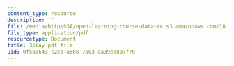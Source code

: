 ```yaml
---
content_type: resource
description: ''
file: /media/https%3A/open-learning-course-data-rc.s3.amazonaws.com/18-06sc-linear-algebra-fall-2011/0f5a0643c2eaa5667603aa39ec807f70_AMLekTJR5_U.pdf
file_type: application/pdf
resourcetype: Document
title: 3play pdf file
uid: 0f5a0643-c2ea-a566-7603-aa39ec807f70
---
```

